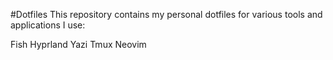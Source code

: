 #Dotfiles
This repository contains my personal dotfiles for various tools and applications I use:

Fish
Hyprland
Yazi
Tmux
Neovim
